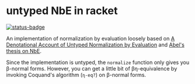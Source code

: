 # untyped NbE in racket
[![status-badge](https://woodpecker.electriclam.com/api/badges/4/status.svg)](https://woodpecker.electriclam.com/repos/4)

An implementation of normalization by evaluation loosely based on [A
Denotational Account of Untyped Normalization by
Evaluation](https://www.brics.dk/RS/03/40/BRICS-RS-03-40.pdf) and
[Abel's thesis on NbE](https://www.cse.chalmers.se/~abela/habil.pdf).

Since the implementation is untyped, the `normalize` function only
gives you β-normal forms. However, you can get a little bit of
βη-equivalence by invoking Coquand's algorithm (`η-eq?`) on
β-normal forms.
